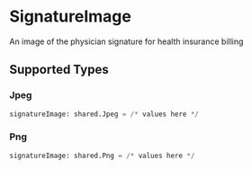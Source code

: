 # SignatureImage

An image of the physician signature for health insurance billing


## Supported Types

### Jpeg

```python
signatureImage: shared.Jpeg = /* values here */
```

### Png

```python
signatureImage: shared.Png = /* values here */
```

